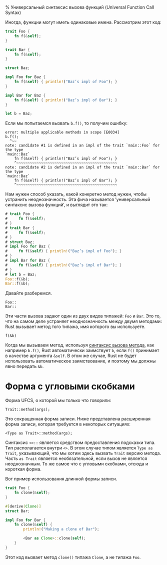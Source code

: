 % Универсальный синтаксис вызова функций (Universal Function Call Syntax)

Иногда, функции могут иметь одинаковые имена. Рассмотрим этот код:

```rust
trait Foo {
    fn f(&self);
}

trait Bar {
    fn f(&self);
}

struct Baz;

impl Foo for Baz {
    fn f(&self) { println!("Baz’s impl of Foo"); }
}

impl Bar for Baz {
    fn f(&self) { println!("Baz’s impl of Bar"); }
}

let b = Baz;
```

Если мы попытаемся вызвать `b.f()`, то получим ошибку:

```text
error: multiple applicable methods in scope [E0034]
b.f();
  ^~~
note: candidate #1 is defined in an impl of the trait `main::Foo` for the type
`main::Baz`
    fn f(&self) { println!("Baz’s impl of Foo"); }
    ^~~~~~~~~~~~~~~~~~~~~~~~~~~~~~~~~~~~~~~~~~~~~~
note: candidate #2 is defined in an impl of the trait `main::Bar` for the type
`main::Baz`
    fn f(&self) { println!("Baz’s impl of Bar"); }
    ^~~~~~~~~~~~~~~~~~~~~~~~~~~~~~~~~~~~~~~~~~~~~~

```

Нам нужен способ указать, какой конкретно метод нужен, чтобы устранить
неоднозначность. Эта фича называется ’универсальный синтаксис вызова функций’, и
выглядит это так:

```rust
# trait Foo {
#     fn f(&self);
# }
# trait Bar {
#     fn f(&self);
# }
# struct Baz;
# impl Foo for Baz {
#     fn f(&self) { println!("Baz’s impl of Foo"); }
# }
# impl Bar for Baz {
#     fn f(&self) { println!("Baz’s impl of Bar"); }
# }
# let b = Baz;
Foo::f(&b);
Bar::f(&b);
```

Давайте разберемся.

```rust,ignore
Foo::
Bar::
```

Эти части вызова задают один из двух видов типажей: `Foo` и `Bar`. Это то, что
на самом деле устраняет неоднозначность между двумя методами: Rust вызывает
метод того типажа, имя которого вы используете.

```rust,ignore
f(&b)
```

Когда мы вызываем метод, используя [синтаксис вызова метода][methodsyntax], как
например `b.f()`, Rust автоматически заимствует `b`, если `f()` принимает в
качестве аргумента `&self`. В этом же случае, Rust не будет использовать
автоматическое заимствование, и поэтому мы должны явно передать `&b`.

[methodsyntax]: method-syntax.html

# Форма с угловыми скобками

Форма UFCS, о которой мы только что говорили:

```rust,ignore
Trait::method(args);
```

Это сокращенная форма записи. Ниже представлена расширенная форма записи,
которая требуется в некоторых ситуациях:

```rust,ignore
<Type as Trait>::method(args);
```

Синтаксис `<>::` является средством предоставления подсказки типа. Тип
располагается внутри `<>`. В этом случае типом является `Type as Trait`,
указывающий, что мы хотим здесь вызвать `Trait` версию метода. Часть `as Trait`
является необязательной, если вызов не является неоднозначным. То же самое что с
угловыми скобками, отсюда и короткая форма.

Вот пример использования длинной формы записи.

```rust
trait Foo {
    fn clone(&self);
}

#[derive(Clone)]
struct Bar;

impl Foo for Bar {
    fn clone(&self) {
        println!("Making a clone of Bar");

        <Bar as Clone>::clone(self);
    }
}
```

Этот код вызвает метод `clone()` типажа `Clone`, а не типажа `Foo`.
